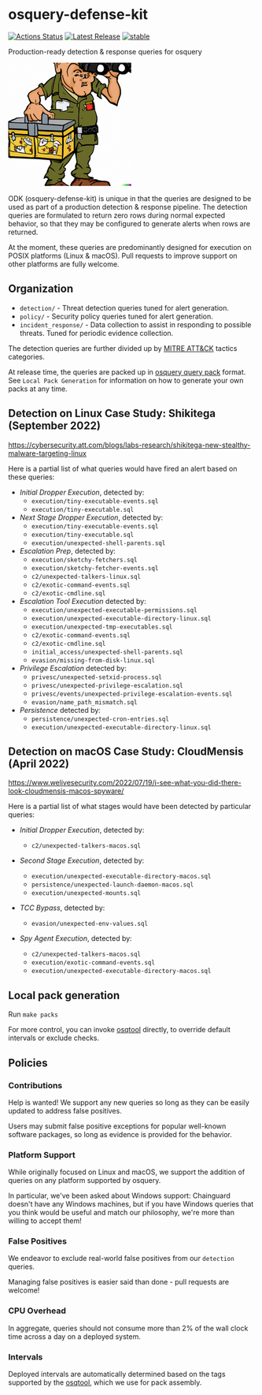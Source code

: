 # osquery-defense-kit

[![Actions Status](https://github.com/chainguard-dev/osquery-defense-kit/workflows/verify/badge.svg)](https://github.com/chainguard-dev/osquery-defense-kit/actions)
[![Latest Release](https://img.shields.io/github/v/release/chainguard-dev/osquery-defense-kit?include_prereleases)](https://github.com/chainguard-dev/osquery-defense-kit/releases/latest)
[![stable](https://badges.github.io/stability-badges/dist/stable.svg)](https://github.com/badges/stability-badges)

Production-ready detection & response queries for osquery

![osquery-defense-kit](images/logo-small.png?raw=true "osquery-defense-kit logo")

ODK (osquery-defense-kit) is unique in that the queries are designed to be used as part of a production detection & response pipeline. The detection queries are formulated to return zero rows during normal expected behavior, so that they may be configured to generate alerts when rows are returned.

At the moment, these queries are predominantly designed for execution on POSIX platforms (Linux & macOS). Pull requests to improve support on other platforms are fully welcome.

## Organization

* `detection/` - Threat detection queries tuned for alert generation.
* `policy/` - Security policy queries tuned for alert generation.
* `incident_response/` - Data collection to assist in responding to possible threats. Tuned for periodic evidence collection.

The detection queries are further divided up by [MITRE ATT&CK](https://attack.mitre.org/) tactics categories.

At release time, the queries are packed up in [osquery query pack](https://osquery.readthedocs.io/en/stable/deployment/configuration/#query-packs) format. See `Local Pack Generation` for information on how to generate your own packs at any time.

## Detection on Linux Case Study: Shikitega (September 2022)

<https://cybersecurity.att.com/blogs/labs-research/shikitega-new-stealthy-malware-targeting-linux>

Here is a partial list of what queries would have fired an alert based on these queries:

* *Initial Dropper Execution*, detected by:
  * `execution/tiny-executable-events.sql`
  * `execution/tiny-executable.sql`
* *Next Stage Dropper Execution*, detected by:
  * `execution/tiny-executable-events.sql`
  * `execution/tiny-executable.sql`
  * `execution/unexpected-shell-parents.sql`
* *Escalation Prep*, detected by:
  * `execution/sketchy-fetchers.sql`
  * `execution/sketchy-fetcher-events.sql`
  * `c2/unexpected-talkers-linux.sql`
  * `c2/exotic-command-events.sql`
  * `c2/exotic-cmdline.sql`
* *Escalation Tool Execution* detected by:
  * `execution/unexpected-executable-permissions.sql`
  * `execution/unexpected-executable-directory-linux.sql`
  * `execution/unexpected-tmp-executables.sql`
  * `c2/exotic-command-events.sql`
  * `c2/exotic-cmdline.sql`
  * `initial_access/unexpected-shell-parents.sql`
  * `evasion/missing-from-disk-linux.sql`
* *Privilege Escalation* detected by:
  * `privesc/unexpected-setxid-process.sql`
  * `privesc/unexpected-privilege-escalation.sql`
  * `privesc/events/unexpected-privilege-escalation-events.sql`
  * `evasion/name_path_mismatch.sql`
* *Persistence* detected by:
  * `persistence/unexpected-cron-entries.sql`
  * `execution/unexpected-executable-directory-linux.sql`

## Detection on macOS Case Study: CloudMensis (April 2022)

<https://www.welivesecurity.com/2022/07/19/i-see-what-you-did-there-look-cloudmensis-macos-spyware/>

Here is a partial list of what stages would have been detected by particular queries:

* *Initial Dropper Execution*, detected by:
  * `c2/unexpected-talkers-macos.sql`

* *Second Stage Execution*, detected by:
  * `execution/unexpected-executable-directory-macos.sql`
  * `persistence/unexpected-launch-daemon-macos.sql`
  * `execution/unexpected-mounts.sql`

* *TCC Bypass*, detected by:
  * `evasion/unexpected-env-values.sql`

* *Spy Agent Execution*, detected by:
  * `c2/unexpected-talkers-macos.sql`
  * `execution/exotic-command-events.sql`
  * `execution/unexpected-executable-directory-macos.sql`

## Local pack generation

Run `make packs`

For more control, you can invoke [osqtool](https://github.com/chainguard-dev/osqtool) directly, to override default intervals or exclude checks.

## Policies

### Contributions

Help is wanted! We support any new queries so long as they can be easily updated to address false positives.

Users may submit false positive exceptions for popular well-known software packages, so long as evidence is provided for the behavior.

### Platform Support

While originally focused on Linux and macOS, we support the addition of queries on any platform supported by osquery.

In particular, we've been asked about Windows support: Chainguard doesn't have any Windows machines, but if you have Windows queries that you think would be useful and match our philosophy, we're more than willing to accept them!

### False Positives

We endeavor to exclude real-world false positives from our `detection` queries.

Managing false positives is easier said than done - pull requests are welcome!

### CPU Overhead

In aggregate, queries should not consume more than 2% of the wall clock time across a day on a deployed system.

### Intervals

Deployed intervals are automatically determined based on the tags supported by the [osqtool](https://github.com/chainguard-dev/osqtool), which we use for pack assembly.
